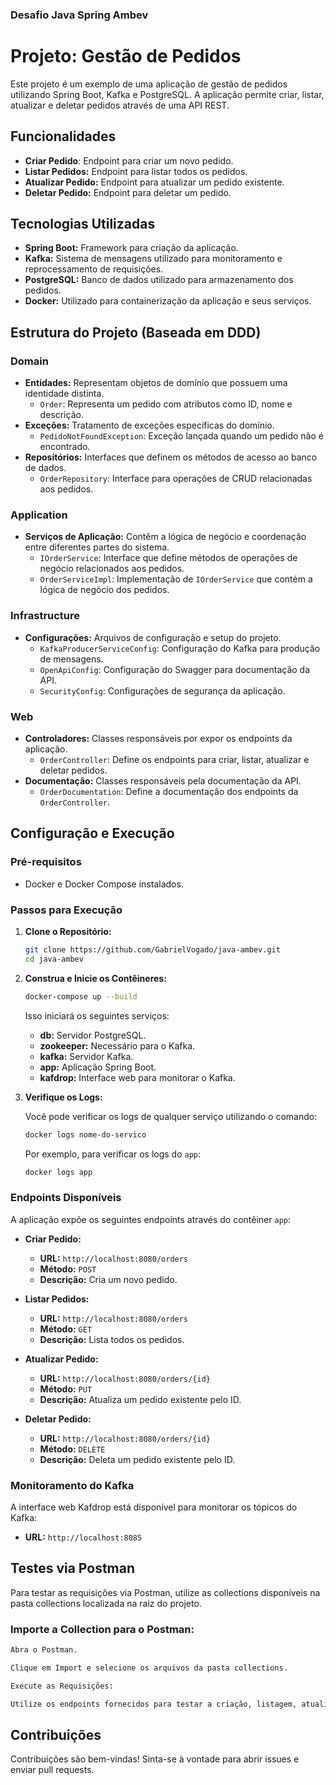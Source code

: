 
### Desafio Java Spring Ambev


# Projeto: Gestão de Pedidos

Este projeto é um exemplo de uma aplicação de gestão de pedidos utilizando Spring Boot, Kafka e PostgreSQL. A aplicação permite criar, listar, atualizar e deletar pedidos através de uma API REST.

## Funcionalidades

- **Criar Pedido**: Endpoint para criar um novo pedido.
- **Listar Pedidos:** Endpoint para listar todos os pedidos.
- **Atualizar Pedido:** Endpoint para atualizar um pedido existente.
- **Deletar Pedido:** Endpoint para deletar um pedido.

## Tecnologias Utilizadas

- **Spring Boot:** Framework para criação da aplicação.
- **Kafka:** Sistema de mensagens utilizado para monitoramento e reprocessamento de requisições.
- **PostgreSQL:** Banco de dados utilizado para armazenamento dos pedidos.
- **Docker:** Utilizado para containerização da aplicação e seus serviços.

## Estrutura do Projeto (Baseada em DDD)

###  **Domain**
- **Entidades:** Representam objetos de domínio que possuem uma identidade distinta.
    - `Order`: Representa um pedido com atributos como ID, nome e descrição.
- **Exceções:** Tratamento de exceções específicas do domínio.
    - `PedidoNotFoundException`: Exceção lançada quando um pedido não é encontrado.
- **Repositórios:** Interfaces que definem os métodos de acesso ao banco de dados.
    - `OrderRepository`: Interface para operações de CRUD relacionadas aos pedidos.

###  **Application**
- **Serviços de Aplicação:** Contêm a lógica de negócio e coordenação entre diferentes partes do sistema.
    - `IOrderService`: Interface que define métodos de operações de negócio relacionados aos pedidos.
    - `OrderServiceImpl`: Implementação de `IOrderService` que contém a lógica de negócio dos pedidos.

### **Infrastructure**

- **Configurações:** Arquivos de configuração e setup do projeto.
    - `KafkaProducerServiceConfig`: Configuração do Kafka para produção de mensagens.
    - `OpenApiConfig`: Configuração do Swagger para documentação da API.
    - `SecurityConfig`: Configurações de segurança da aplicação.

### **Web**
- **Controladores:** Classes responsáveis por expor os endpoints da aplicação.
    - `OrderController`: Define os endpoints para criar, listar, atualizar e deletar pedidos.
- **Documentação:** Classes responsáveis pela documentação da API.
    - `OrderDocumentation`: Define a documentação dos endpoints da `OrderController`.

## Configuração e Execução

### Pré-requisitos

- Docker e Docker Compose instalados.

### Passos para Execução

1. **Clone o Repositório:**

   ```bash
   git clone https://github.com/GabrielVogado/java-ambev.git
   cd java-ambev
   ```

2. **Construa e Inicie os Contêineres:**

   ```bash
   docker-compose up --build
   ```

   Isso iniciará os seguintes serviços:
    - **db:** Servidor PostgreSQL.
    - **zookeeper:** Necessário para o Kafka.
    - **kafka:** Servidor Kafka.
    - **app:** Aplicação Spring Boot.
    - **kafdrop:** Interface web para monitorar o Kafka.

3. **Verifique os Logs:**

   Você pode verificar os logs de qualquer serviço utilizando o comando:

   ```bash
   docker logs nome-do-servico
   ```

   Por exemplo, para verificar os logs do `app`:

   ```bash
   docker logs app
   ```

### Endpoints Disponíveis

A aplicação expõe os seguintes endpoints através do contêiner `app`:

- **Criar Pedido:**
    - **URL:** `http://localhost:8080/orders`
    - **Método:** `POST`
    - **Descrição:** Cria um novo pedido.

- **Listar Pedidos:**
    - **URL:** `http://localhost:8080/orders`
    - **Método:** `GET`
    - **Descrição:** Lista todos os pedidos.

- **Atualizar Pedido:**
    - **URL:** `http://localhost:8080/orders/{id}`
    - **Método:** `PUT`
    - **Descrição:** Atualiza um pedido existente pelo ID.

- **Deletar Pedido:**
    - **URL:** `http://localhost:8080/orders/{id}`
    - **Método:** `DELETE`
    - **Descrição:** Deleta um pedido existente pelo ID.

### Monitoramento do Kafka

A interface web Kafdrop está disponível para monitorar os tópicos do Kafka:

- **URL:** `http://localhost:8085`

## Testes via Postman
Para testar as requisições via Postman, utilize as collections disponíveis na pasta collections localizada na raiz do projeto.

### Importe a Collection para o Postman:

```bash
Abra o Postman.
```

```bash
Clique em Import e selecione os arquivos da pasta collections.
```
```bash
Execute as Requisições:
```

```bash
Utilize os endpoints fornecidos para testar a criação, listagem, atualização e deleção de pedidos.
```

## Contribuições

Contribuições são bem-vindas! Sinta-se à vontade para abrir issues e enviar pull requests.



